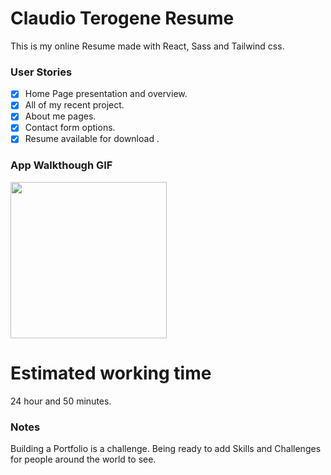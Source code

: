 # Claudio Terogene Resume
This is my online Resume made with React, Sass and Tailwind css.
### User Stories



- [x] Home Page presentation and overview. 
- [x] All of my recent project.
- [x] About me pages.
- [x] Contact form options. 
- [x] Resume available for download .

### App Walkthough GIF


<img src="" width=250><br>

# Estimated working time
 24 hour and 50 minutes.  

### Notes

Building a Portfolio is a challenge. Being ready to add Skills and Challenges for people around the world to see.






